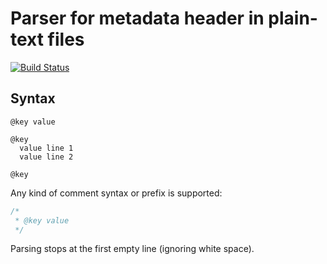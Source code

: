 # Parser for metadata header in plain-text files

[![Build Status](https://travis-ci.org/cfillion/metaheader.svg?branch=master)](https://travis-ci.org/cfillion/metaheader)

## Syntax

```
@key value

@key
  value line 1
  value line 2

@key
```

Any kind of comment syntax or prefix is supported:

```cpp
/*
 * @key value
 */
```

Parsing stops at the first empty line (ignoring white space).
